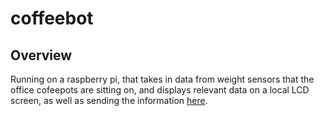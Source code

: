coffeebot
=========

Overview
--------
Running on a raspberry pi, that takes in data from weight sensors that the office cofeepots are sitting on, and displays relevant data on a local LCD screen, as well as sending the information [here](http://coffeemonitor-backstopcoffee.rhcloud.com/).